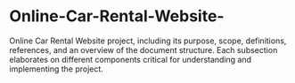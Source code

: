 # Online-Car-Rental-Website-
Online Car Rental Website project, including its purpose, scope, definitions, references, and an overview of the document structure. Each subsection elaborates on different components critical for understanding and implementing the project.
